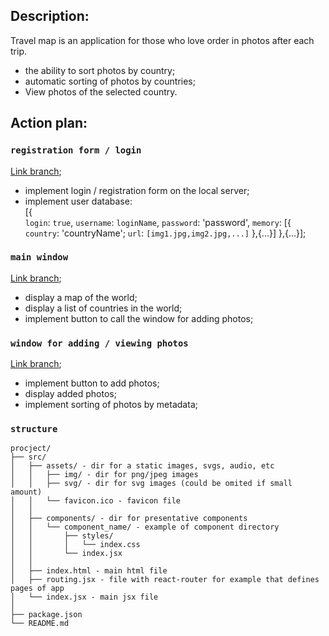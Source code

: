 ## Description:

Travel map is an application for those who love order in photos after each trip.
- the ability to sort photos by country;<br>
- automatic sorting of photos by countries;<br>
- View photos of the selected country.<br>


## Action plan:

### `registration form / login`

[Link branch](https://github.com/MarikTar/travel_map/tree/robert);<br>
- implement login / registration form on the local server;<br>
- implement user database:<br>
[{<br>
	`login`: `true`,
	`username`: `loginName`,
	`password`: 'password',
	`memory`: [{
				`country`: 'countryName';
				`url`: `[img1.jpg,img2.jpg,...]`
			},{...}]
},{...}];

### `main window`

[Link branch](https://github.com/MarikTar/travel_map/tree/work_Taras);<br>
- display a map of the world;<br>
- display a list of countries in the world;<br>
- implement button to call the window for adding photos;<br>

### `window for adding / viewing photos`

[Link branch](https://github.com/MarikTar/travel_map/tree/Kharya1337);<br>
- implement button to add photos;<br>
- display added photos;<br>
- implement sorting of photos by metadata;<br>

### `structure`
```
procject/
├── src/
│   ├── assets/ - dir for a static images, svgs, audio, etc
│   │   ├── img/ - dir for png/jpeg images
│   │   ├── svg/ - dir for svg images (could be omited if small amount)
│   │   └── favicon.ico - favicon file
│   │
│   ├── components/ - dir for presentative components
│   │   └── component_name/ - example of component directory
│   │       ├── styles/
│   │       │   └── index.css
│   │       └── index.jsx
│   │
│   ├── index.html - main html file
│   ├── routing.jsx - file with react-router for example that defines pages of app
│   └── index.jsx - main jsx file
│
├── package.json
└── README.md
```
